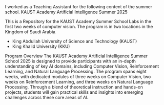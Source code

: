 ##
I worked as a Teaching Assistant for the following content of the summer school.
KAUST Academy Artificial Intelligence Summer 2025

This is a Repository for the KAUST Academy Summer School Labs in the first two weeks of computer vision.  The program is in two locations in the Kingdom of Saudi Arabia.

- King Abdullah University of Science and Technology (KAUST)
- King Khalid University (KKU)

Program Overview
The KAUST Academy Artificial Intelligence Summer School 2025 is designed to provide participants with an in-depth understanding of key AI domains, including Computer Vision, Reinforcement Learning, and Natural Language Processing. The program spans eight weeks, with dedicated modules of three weeks on Computer Vision, two weeks on Reinforcement Learning, and three weeks on Natural Language Processing. Through a blend of theoretical instruction and hands-on projects, students will gain practical skills and insights into emerging challenges across these core areas of AI.

